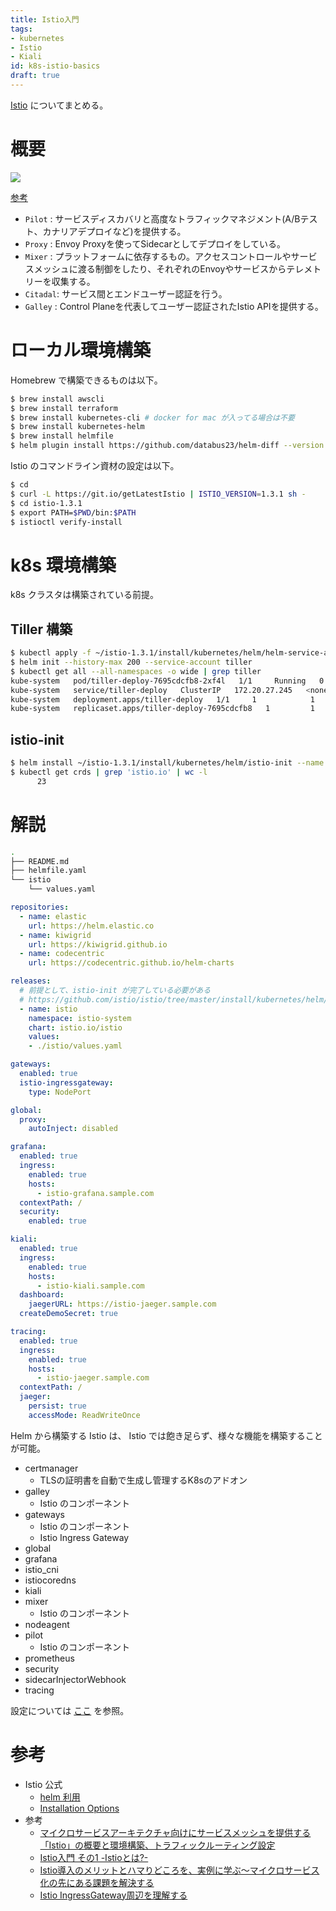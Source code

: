 ```yaml
---
title: Istio入門
tags:
- kubernetes
- Istio
- Kiali
id: k8s-istio-basics
draft: true
---
```


[Istio](https://istio.io/) についてまとめる。

# 概要

<img src="https://istio.io/docs/concepts/what-is-istio/arch.svg" />

[参考](https://www.1915keke.com/entry/2018/10/06/042621)

- `Pilot` : サービスディスカバリと高度なトラフィックマネジメント(A/Bテスト、カナリアデプロイなど)を提供する。
- `Proxy` : Envoy Proxyを使ってSidecarとしてデプロイをしている。
- `Mixer` : プラットフォームに依存するもの。アクセスコントロールやサービスメッシュに渡る制御をしたり、それぞれのEnvoyやサービスからテレメトリーを収集する。
- `Citadal`: サービス間とエンドユーザー認証を行う。
- `Galley` : Control Planeを代表してユーザー認証されたIstio APIを提供する。

# ローカル環境構築

Homebrew で構築できるものは以下。

```bash
$ brew install awscli
$ brew install terraform
$ brew install kubernetes-cli # docker for mac が入ってる場合は不要
$ brew install kubernetes-helm
$ brew install helmfile
$ helm plugin install https://github.com/databus23/helm-diff --version master
```

Istio のコマンドライン資材の設定は以下。

```bash
$ cd
$ curl -L https://git.io/getLatestIstio | ISTIO_VERSION=1.3.1 sh -
$ cd istio-1.3.1
$ export PATH=$PWD/bin:$PATH
$ istioctl verify-install
```

# k8s 環境構築

k8s クラスタは構築されている前提。

## Tiller 構築

```bash
$ kubectl apply -f ~/istio-1.3.1/install/kubernetes/helm/helm-service-account.yaml # tiller の Service Account 作成
$ helm init --history-max 200 --service-account tiller                             # tiller の作成
$ kubectl get all --all-namespaces -o wide | grep tiller                           # tiller の構築を確認
kube-system   pod/tiller-deploy-7695cdcfb8-2xf4l   1/1     Running   0          40s    10.0.65.144   ip-10-0-65-119.ap-northeast-1.compute.internal   <none>           <none>
kube-system   service/tiller-deploy   ClusterIP   172.20.27.245   <none>        44134/TCP       40s    app=helm,name=tiller
kube-system   deployment.apps/tiller-deploy   1/1     1            1           40s    tiller       gcr.io/kubernetes-helm/tiller:v2.14.3                                  app=helm,name=tiller
kube-system   replicaset.apps/tiller-deploy-7695cdcfb8   1         1         1       40s    tiller       gcr.io/kubernetes-helm/tiller:v2.14.3                                  app=helm,name=tiller,pod-template-hash=7695cdcfb8
```

## istio-init

```bash
$ helm install ~/istio-1.3.1/install/kubernetes/helm/istio-init --name istio-init --namespace istio-system
$ kubectl get crds | grep 'istio.io' | wc -l
      23
```

# 解説

```bash
.
├── README.md
├── helmfile.yaml
└── istio
    └── values.yaml
```

```yaml:helmfile.yaml
repositories:
  - name: elastic
    url: https://helm.elastic.co
  - name: kiwigrid
    url: https://kiwigrid.github.io
  - name: codecentric
    url: https://codecentric.github.io/helm-charts

releases:
  # 前提として、istio-init が完了している必要がある
  # https://github.com/istio/istio/tree/master/install/kubernetes/helm/istio
  - name: istio
    namespace: istio-system
    chart: istio.io/istio
    values:
    - ./istio/values.yaml
```

```yaml:istio/value.yaml
gateways:
  enabled: true
  istio-ingressgateway:
    type: NodePort

global:
  proxy:
    autoInject: disabled

grafana:
  enabled: true
  ingress:
    enabled: true
    hosts:
      - istio-grafana.sample.com
  contextPath: /
  security:
    enabled: true

kiali:
  enabled: true
  ingress:
    enabled: true
    hosts:
      - istio-kiali.sample.com
  dashboard:
    jaegerURL: https://istio-jaeger.sample.com
  createDemoSecret: true

tracing:
  enabled: true
  ingress:
    enabled: true
    hosts:
      - istio-jaeger.sample.com
  contextPath: /
  jaeger:
    persist: true
    accessMode: ReadWriteOnce
```

Helm から構築する Istio は、 Istio では飽き足らず、様々な機能を構築することが可能。

- certmanager
  - TLSの証明書を自動で生成し管理するK8sのアドオン
- galley
  - Istio のコンポーネント
- gateways
  - Istio のコンポーネント
  - Istio Ingress Gateway
- global
- grafana
- istio_cni
- istiocoredns
- kiali
- mixer
  - Istio のコンポーネント
- nodeagent
- pilot
  - Istio のコンポーネント
- prometheus
- security
- sidecarInjectorWebhook
- tracing

設定については [ここ](https://istio.io/docs/reference/config/installation-options/) を参照。

# 参考

- Istio 公式
  - [helm 利用](https://istio.io/docs/setup/install/helm/)
  - [Installation Options](https://istio.io/docs/reference/config/installation-options/)
- 参考
  - [マイクロサービスアーキテクチャ向けにサービスメッシュを提供する「Istio」の概要と環境構築、トラフィックルーティング設定](https://knowledge.sakura.ad.jp/20489/)
  - [Istio入門 その1 -Istioとは?-](https://qiita.com/Ladicle/items/979d59ef0303425752c8)
  - [Istio導入のメリットとハマりどころを、実例に学ぶ〜マイクロサービス化の先にある課題を解決する](https://employment.en-japan.com/engineerhub/entry/2019/05/21/103000)
  - [Istio IngressGateway周辺を理解する](https://qiita.com/J_Shell/items/296cd00569b0c7692be7)